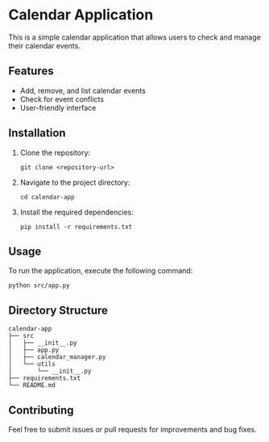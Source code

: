 # Calendar Application

This is a simple calendar application that allows users to check and manage their calendar events.

## Features

- Add, remove, and list calendar events
- Check for event conflicts
- User-friendly interface

## Installation

1. Clone the repository:
   ```
   git clone <repository-url>
   ```
2. Navigate to the project directory:
   ```
   cd calendar-app
   ```
3. Install the required dependencies:
   ```
   pip install -r requirements.txt
   ```

## Usage

To run the application, execute the following command:
```
python src/app.py
```

## Directory Structure

```
calendar-app
├── src
│   ├── __init__.py
│   ├── app.py
│   ├── calendar_manager.py
│   └── utils
│       └── __init__.py
├── requirements.txt
└── README.md
```

## Contributing

Feel free to submit issues or pull requests for improvements and bug fixes.